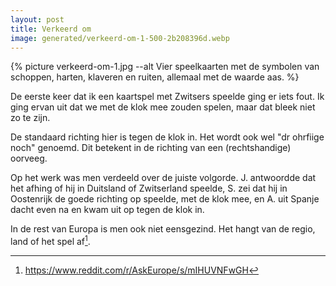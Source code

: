 ```yaml
---
layout: post
title: Verkeerd om
image: generated/verkeerd-om-1-500-2b208396d.webp
---
```


{% picture verkeerd-om-1.jpg --alt Vier speelkaarten met de symbolen van schoppen, harten, klaveren en ruiten, allemaal met de waarde aas. %}

De eerste keer dat ik een kaartspel met Zwitsers speelde ging er iets fout. Ik ging ervan uit dat we met de klok mee zouden spelen, maar dat bleek niet zo te zijn.

De standaard richting hier is tegen de klok in. Het wordt ook wel "dr ohrfiige noch" genoemd. Dit betekent in de richting van een (rechtshandige) oorveeg.

Op het werk was men verdeeld over de juiste volgorde. J. antwoordde dat het afhing of hij in Duitsland of Zwitserland speelde, S. zei dat hij in Oostenrijk de goede richting op speelde, met de klok mee, en A. uit Spanje dacht even na en kwam uit op tegen de klok in.

In de rest van Europa is men ook niet eensgezind. Het hangt van de regio, land of het spel af[^1].

[^1]: <https://www.reddit.com/r/AskEurope/s/mIHUVNFwGH>
